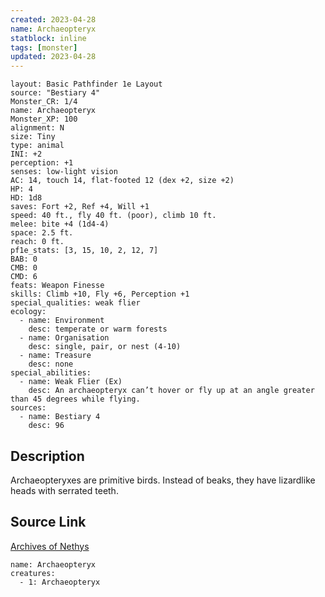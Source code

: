 ```yaml
---
created: 2023-04-28
name: Archaeopteryx
statblock: inline
tags: [monster]
updated: 2023-04-28
---
```

```statblock
layout: Basic Pathfinder 1e Layout
source: "Bestiary 4"
Monster_CR: 1/4
name: Archaeopteryx
Monster_XP: 100
alignment: N
size: Tiny
type: animal
INI: +2
perception: +1
senses: low-light vision
AC: 14, touch 14, flat-footed 12 (dex +2, size +2)
HP: 4
HD: 1d8
saves: Fort +2, Ref +4, Will +1
speed: 40 ft., fly 40 ft. (poor), climb 10 ft.
melee: bite +4 (1d4-4)
space: 2.5 ft.
reach: 0 ft.
pf1e_stats: [3, 15, 10, 2, 12, 7]
BAB: 0
CMB: 0
CMD: 6
feats: Weapon Finesse
skills: Climb +10, Fly +6, Perception +1
special_qualities: weak flier
ecology:
  - name: Environment
    desc: temperate or warm forests
  - name: Organisation
    desc: single, pair, or nest (4-10)
  - name: Treasure
    desc: none
special_abilities:
  - name: Weak Flier (Ex)
    desc: An archaeopteryx can’t hover or fly up at an angle greater than 45 degrees while flying.
sources:
  - name: Bestiary 4
    desc: 96
```
## Description
Archaeopteryxes are primitive birds. Instead of beaks, they have lizardlike heads with serrated teeth.
## Source Link
[Archives of Nethys](https://aonprd.com/MonsterDisplay.aspx?ItemName=Archaeopteryx)
```encounter-table
name: Archaeopteryx
creatures:
  - 1: Archaeopteryx
```
